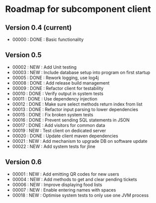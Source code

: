 # Roadmap for subcomponent client

## Version 0.4 (current)
* 00000 : DONE : Basic functionality

## Version 0.5
* 00002 : NEW  : Add Unit testing
* 00003 : NEW  : Include database setup into program on first startup
* 00005 : DONE : Rework logging, use log4j
* 00008 : DONE : Add release build management
* 00009 : DONE : Refactor client for testability
* 00010 : DONE : Verify output in system tests
* 00011 : DONE : Use dependency injection
* 00012 : DONE : Make sure select methods return index from list
* 00013 : DONE : Refactor input parsing to lower dependencies
* 00015 : DONE : Fix broken system tests
* 00016 : DONE : Prevent sending SQL statements in JSON
* 00017 : DONE : Add visitors for common data
* 00019 : NEW  : Test client on dedicated server
* 00020 : DONE : Update client maven dependencies
* 00021 : NEW  : Add mechanism to upgrade DB on software update
* 00022 : NEW  : Add system tests for jline

## Version 0.6
* 00001 : NEW  : Add emitting QR codes for new users
* 00004 : NEW  : Add methods to get and clear pending tickets
* 00006 : NEW  : Improve displaying food lists
* 00007 : NEW  : Enable entering names with spaces
* 00018 : NEW  : Optimise system tests to only use one JVM process
